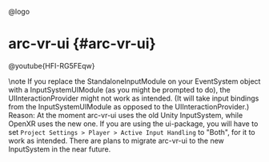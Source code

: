 @logo

# arc-vr-ui {#arc-vr-ui}

@youtube{HFI-RG5FEqw}

\note If you replace the StandaloneInputModule on your EventSystem object with a InputSystemUIModule (as you might be prompted to do), the UIInteractionProvider might not work as intended. (It will take input bindings from the InputSystemUIModule as opposed to the UIInteractionProvider.)
Reason: At the moment arc-vr-ui uses the old Unity InputSystem, while OpenXR uses the new one. If you are using the ui-package, you will have to set `Project Settings > Player > Active Input Handling` to "Both", for it to work as intended. There are plans to migrate arc-vr-ui to the new InputSystem in the near future.
